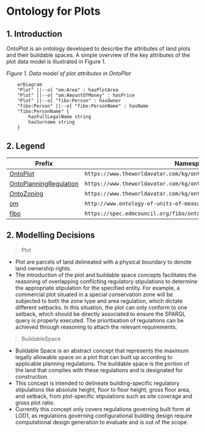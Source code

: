 # Ontology for Plots
## 1. Introduction
OntoPlot is an ontology developed to describe the attributes of land plots and their buildable spaces.  A simple overview of the key attributes of the plot data model is illustrated in Figure 1. 

*Figure 1. Data model of plot attributes in OntoPlot*
```mermaid
    erDiagram 
    "Plot" ||--o{ "om:Area" : hasPlotArea
    "Plot" ||--o{ "om:AmountOfMoney" : hasPrice
    "Plot" ||--o{ "fibo:Person" : hasOwner
    "fibo:Person" ||--o{ "fibo:PersonName" : hasName
    "fibo:PersonName" {
        hasFullLegalName string
        hasSurname string
    }
```

## 2. Legend
Prefix | Namespace
--- | ---
[OntoPlot](https://github.com/cambridge-cares/TheWorldAvatar/tree/main/JPS_Ontology/ontology/ontoplot) | `https://www.theworldavatar.com/kg/ontoplot/`
[OntoPlanningRegulation](https://github.com/cambridge-cares/TheWorldAvatar/tree/main/JPS_Ontology/ontology/ontoplanningregulation) | `https://www.theworldavatar.com/kg/ontoplanningregulation/`
[OntoZoning](https://github.com/cambridge-cares/TheWorldAvatar/tree/main/JPS_Ontology/ontology/ontozoning) | `https://www.theworldavatar.com/kg/ontozoning/`
[om](https://github.com/HajoRijgersberg/OM) | `http://www.ontology-of-units-of-measure.org/resource/om-2/`
[fibo](https://spec.edmcouncil.org/fibo/ontology/FND/AgentsAndPeople/People/Person) | `https://spec.edmcouncil.org/fibo/ontology/FND/AgentsAndPeople/People/`

## 2. Modelling Decisions
>Plot

- Plot are parcels of land delineated with a physical boundary to denote land ownership rights.
- The introduction of the plot and buildable space concepts facilitates the reasoning of overlapping conflicting regulatory stipulations to determine the appropriate stipulation for the specified entity. For example, a commercial plot situated in a special conservation zone will be subjected to both the zone type and area regulation, which dictate different setbacks. In this situation, the plot can only conform to one setback, which should be directly associated to ensure the SPARQL query is properly executed. The prioritisation of regulations can be achieved through reasoning to attach the relevant requirements.

>BuildableSpace

- Buildable Space is an abstract concept that represents the maximum legally allowable space on a plot that can built up according to applicable planning regulations. The buildable space is the portion of the land that complies with these regulations and is designated for construction.
- This concept is intended to delineate building-specific regulatory stipulations like absolute height, floor to floor height, gross floor area, and setback, from plot-specific stipulations such as site coverage and gross plot ratio.
- Currently this concept only covers regulations governing built form at LOD1, as regulations governing configurational building design require computational design generation to evaluate and is out of the scope.

